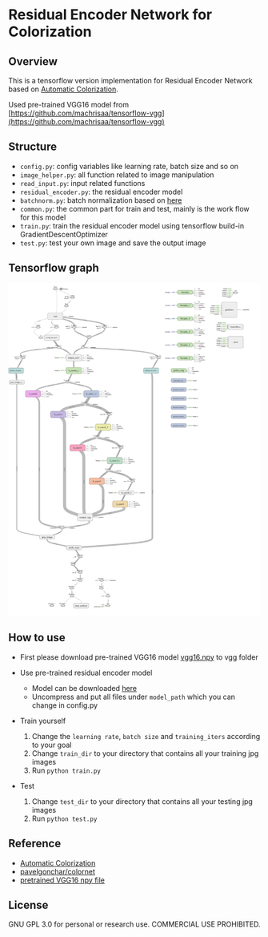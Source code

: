 # Residual Encoder Network for Colorization

## Overview

This is a tensorflow version implementation for Residual Encoder Network based on [Automatic Colorization](http://tinyclouds.org/colorize/).

Used pre-trained VGG16 model from [https://github.com/machrisaa/tensorflow-vgg](https://github.com/machrisaa/tensorflow-vgg)

## Structure

* `config.py`: config variables like learning rate, batch size and so on
* `image_helper.py`: all function related to image manipulation
* `read_input.py`: input related functions
* `residual_encoder.py`: the residual encoder model
* `batchnorm.py`: batch normalization based on [here](http://stackoverflow.com/questions/33949786/how-could-i-use-batch-normalization-in-tensorflow)
* `common.py`: the common part for train and test, mainly is the work flow for this model
* `train.py`: train the residual encoder model using tensorflow build-in GradientDescentOptimizer
* `test.py`: test your own image and save the output image

## Tensorflow graph

![](images/residuall_encoder.png)

## How to use

* First please download pre-trained VGG16 model [vgg16.npy](https://mega.nz/#!YU1FWJrA!O1ywiCS2IiOlUCtCpI6HTJOMrneN-Qdv3ywQP5poecM) to vgg folder

* Use pre-trained residual encoder model
    * Model can be downloaded [here](https://github.com/Armour/Automatic-Image-Colorization/releases/tag/1.0)
    * Uncompress and put all files under `model_path` which you can change in config.py

* Train yourself
    1. Change the `learning rate`, `batch size` and `training_iters` according to your goal
    2. Change `train_dir` to your directory that contains all your training jpg images
    3. Run `python train.py`

* Test
    1. Change `test_dir` to your directory that contains all your testing jpg images
    2. Run `python test.py`

## Reference

* [Automatic Colorization](http://tinyclouds.org/colorize/)
* [pavelgonchar/colornet](https://github.com/pavelgonchar/colornet)
* [pretrained VGG16 npy file](https://github.com/machrisaa/tensorflow-vgg)

## License

GNU GPL 3.0 for personal or research use. COMMERCIAL USE PROHIBITED.
